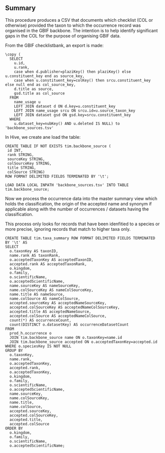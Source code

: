## Summary

This procedure produces a CSV that documents which checklist (COL or otherwise) provided the taxon to which the occurrence record was organised in the GBIF backbone.
The intention is to help identify significant gaps in the COL for the purpose of organising GBIF data.

From the GBIF checklistbank, an export is made:

```
\copy (
  SELECT 
    u.id, 
    u.rank, 
    case when d.publisher=plaziKey() then plaziKey() else u.constituent_key end as source_key, 
    case when u.constituent_key=colKey() then srcu.constituent_key else null end as col_source_key,  
    d.title as source, 
    gsd.title as col_source
  FROM 
    name_usage u 
    LEFT JOIN dataset d ON d.key=u.constituent_key 
    LEFT JOIN name_usage srcu ON srcu.id=u.source_taxon_key 
    LEFT JOIN dataset gsd ON gsd.key=srcu.constituent_key 
  WHERE 
    u.dataset_key=nubKey() AND u.deleted IS NULL) to 'backbone_sources.tsv'
```

In Hive, we create ane load the table:

```
CREATE TABLE IF NOT EXISTS tim.backbone_source (
 id INT,
 rank STRING,
 sourceKey STRING,
 colSourceKey STRING,
 title STRING,
 colSource STRING)
ROW FORMAT DELIMITED FIELDS TERMINATED BY '\t';

LOAD DATA LOCAL INPATH 'backbone_sources.tsv' INTO TABLE tim.backbone_source;
```

Now we process the occurrence data into the master summary view which holds the 
classification, the origin of the accepted name and synonym if applicable along with 
the number of occurrences / datasets having the classification.

This process only looks for records that have been idenfitied to a species or more precise, ignoring records that match to higher taxa only. 

```
CREATE TABLE tim.taxa_summary ROW FORMAT DELIMITED FIELDS TERMINATED BY '\t' AS
SELECT
  o.taxonKey AS taxonID,
  name.rank AS taxonRank,
  o.acceptedTaxonKey AS acceptedTaxonID,
  accepted.rank AS acceptedTaxonRank,
  o.kingdom,
  o.family,
  o.scientificName,
  o.acceptedScientificName,
  name.sourceKey AS nameSourceKey,
  name.colSourceKey AS nameColSourceKey,
  name.title AS nameSource,
  name.colSource AS nameColSource,
  accepted.sourceKey AS acceptedNameSourceKey,
  accepted.colSourceKey AS acceptedNameColSourceKey,
  accepted.title AS acceptedNameSource,
  accepted.colSource AS acceptedNameColSource,
  count(*) AS occurrenceCount,
  count(DISTINCT o.datasetKey) AS occurrenceDatasetCount
FROM
  prod_h.occurrence o 
  JOIN tim.backbone_source name ON o.taxonKey=name.id
  JOIN tim.backbone_source accepted ON o.acceptedTaxonKey=accepted.id
WHERE o.speciesKey IS NOT NULL  
GROUP BY 
  o.taxonKey,
  name.rank,
  o.acceptedTaxonKey,
  accepted.rank,
  o.acceptedTaxonKey,
  o.kingdom,
  o.family,
  o.scientificName,
  o.acceptedScientificName,
  name.sourceKey,
  name.colSourceKey,
  name.title,
  name.colSource,
  accepted.sourceKey,
  accepted.colSourceKey,
  accepted.title,
  accepted.colSource
ORDER BY
  o.kingdom,
  o.family,
  o.scientificName,
  o.acceptedScientificName;
```
